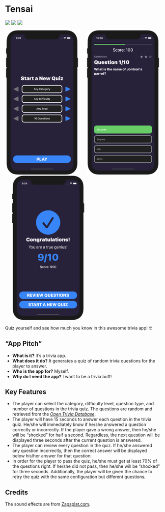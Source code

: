 Tensai
======

<p>
    <img src="https://img.shields.io/badge/iOS-14.0+-blue.svg?style=for-the-badge&logo=apple"/>
    <img src="https://img.shields.io/badge/Swift-5.0-orange.svg?style=for-the-badge&logo=swift"/>
    <a href="https://twitter.com/ohayoukris">
        <img src="https://img.shields.io/badge/Contact-@ohayoukris-lightgrey.svg?style=for-the-badge&logo=twitter"/>
    </a>
</p>

<p>
    <img src="Screenshots/start_a_new_quiz.png" width="240" title="Tensai"/>
    &nbsp;&nbsp;&nbsp;&nbsp;
    <img src="Screenshots/trivia_quiz.png" width="240" title="Tensai"/>
    &nbsp;&nbsp;&nbsp;&nbsp;
    <img src="Screenshots/trivia_quiz_result.png" width="240" title="Tensai"/>
</p>

Quiz yourself and see how much you know in this awesome trivia app! 🤓

“App Pitch”
-----------

  * **What is it?** It’s a trivia app.
  * **What does it do?** It generates a quiz of random trivia questions for the
    player to answer.
  * **Who is the app for?** Myself.
  * **Why do I need the app?** I want to be a trivia buff!

Key Features
------------

  * The player can select the category, difficulty level, question type, and
    number of questions in the trivia quiz. The questions are random and
    retrieved from the [*Open Trivia Database*](https://opentdb.com).
  * The player will have 15 seconds to answer each question in the trivia quiz.
    He/she will immediately know if he/she answered a question correctly or
    incorrectly. If the player gave a wrong answer, then he/she will be
    “shocked” for half a second. Regardless, the next question will be displayed
    three seconds after the current question is answered.
  * The player can review every question in the quiz. If he/she answered any
    question incorrectly, then the correct answer will be displayed below
    his/her answer for that question.
  * In order for the player to pass the quiz, he/she must get at least 70% of
    the questions right. If he/she did not pass, then he/she will be “shocked”
    for three seconds. Additionally, the player will be given the chance to
    retry the quiz with the same configuration but different questions.

Credits
-------

The sound effects are from [Zapsplat.com](https://www.zapsplat.com).
